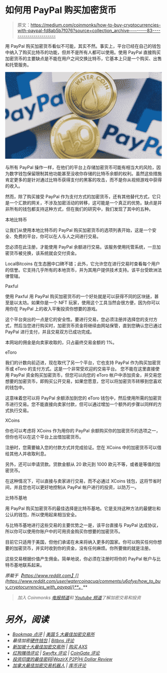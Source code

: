 # 如何用 PayPal 购买加密货币

> 原文：<https://medium.com/coinmonks/how-to-buy-cryptocurrencies-with-paypal-fd8ab5b7f076?source=collection_archive---------83----------------------->

用 PayPal 购买加密货币看似不可能，其实不然。事实上，平台已经在自己的钱包中纳入了购买比特币的功能，但并不是所有人都可以使用。使用 PayPal 直接购买加密货币的主要缺点是不能在用户之间交换比特币，它基本上只是一个购买、出售和托管服务。

![](img/528c72c87998d8a01acc4fd4ae526ca0.png)

与所有 PayPal 操作一样，在他们的平台上存储加密货币可能有相当大的风险，因为数字钱包保留限制其他功能甚至没收你存储的比特币余额的权利。虽然这些措施肯定更多的是针对通过比特币获得支付的黑客的攻击，而不是你从视频游戏中获得的收入。

然而，除了购买接受 PayPal 作为支付方式的加密货币，还有其他替代方式，它只是一个汇款的网关，不涉及加密活动的转移，这可能是一个真正的优势。缺点是并非所有的钱包都支持这种方式，但在我们的研究中，我们发现了其中的五种。

本地比特币

让我们从使用本地比特币的 PayPal 购买加密货币的选项列表开始，这是一个安全、免费的平台，你可以在人与人之间进行交易。

您必须在此注册，才能使用 PayPal 余额进行交易。该服务使用托管系统，一旦加密货币被兑换，该系统就会交付资金。

LocalBitcoins 在生态圈中口碑不错；此外，它允许您在进行交易时查看每个用户的信誉。它支持几乎所有的本地货币，并为其用户提供技术支持。该平台受欧洲法律管辖。

Paxful

使用 Paxful 用 PayPal 购买加密货币的一个好处就是可以获得不同的区块链，甚至是以太坊。如果你是一个 NFT 玩家，使用这个工具当然会很方便，因为你可以用你在 PayPal 上的收入平衡投资你想要的游戏。

这个平台突出的一点是它的安全性。要进行交易，您必须注册并选择您的支付方式，然后当您进行购买时，加密货币资金将继续由网站保管，直到您确认您已通过 PayPal 进行支付，并且交易双方已成功完成。

本网站的佣金是向卖家收取的，只占最终交易金额的 1%。

eToro

我们的计数向前迈进，现在取代了另一个平台，它也支持 PayPal 作为购买加密货币或 eToro 的支付方式。这是一个非常受欢迎的交易平台。
您不能在这里直接使用 PayPal 资金购买加密货币，但您可以向您的 eToro 帐户中添加资金，并交易您想要的加密货币，即购买公开交易，如果您愿意，您可以将加密货币转移到您喜欢的钱包中。

这意味着您可以将 PayPal 余额添加到您的 eToro 钱包中，然后使用所需的加密货币进行交易。您不能直接向卖家付款，但可以通过增加一个额外的步骤以同样的方式执行交易。

XCoins

你也可以考虑将 XCoins 作为用你的 PayPal 余额购买你的加密货币的选项之一，但你也可以在这个平台上出借加密货币。

注册时，您需要输入您的付款方式并完成验证。您在 XCoins 中的加密货币可以借给其他人并收取利息。

另外，还可以申请贷款。贷款金额从 20 欧元到 1000 欧元不等，或者是等值的加密货币。

在这种情况下，可以直接与卖家进行交易，而不必通过 XCoins 钱包，这将节省时间，并且您也可以更好地控制从 PayPal 帐户进行的投资，以防万一。

比特币基地

用 PayPal 购买加密货币的最佳选择是比特币基地。它是支持这种方法的最健壮和公认的钱包，所以使用起来相当安全。

与比特币基地进行这些交易的主要优势之一是，该平台直接与 PayPal 达成协议，所以你可以使用你账户中的可用资金购买你想要的加密货币。

目前它只适用于美国，但他们承诺在未来将纳入更多的国家。你可以购买任何你想要的加密货币，并实时收到你的资金，没有任何麻烦。你所要做的就是注册。

这些交易根据价值产生佣金。简单地说，你必须在注册时将你的 PayPal 帐户与比特币基地联系起来。

*原载于【https://www.reddit.com】[](https://www.reddit.com/user/watercoinacua/comments/u6ofye/how_to_buy_cryptocurrencies_with_paypal/)**。***

> *加入 Coinmonks [电报频道](https://t.me/coincodecap)和 [Youtube 频道](https://www.youtube.com/c/coinmonks/videos)了解加密交易和投资*

# *另外，阅读*

*   *[Bookmap 点评](https://coincodecap.com/bookmap-review-2021-best-trading-software) | [美国 5 大最佳加密交易所](https://coincodecap.com/crypto-exchange-usa)*
*   *最佳加密[硬件钱包](/coinmonks/hardware-wallets-dfa1211730c6) | [Bitbns 评论](/coinmonks/bitbns-review-38256a07e161)*
*   *[新加坡十大最佳加密交易所](https://coincodecap.com/crypto-exchange-in-singapore) | [购买 AXS](https://coincodecap.com/buy-axs-token)*
*   *[红狗赌场评论](https://coincodecap.com/red-dog-casino-review) | [Swyftx 评论](https://coincodecap.com/swyftx-review) | [CoinGate 评论](https://coincodecap.com/coingate-review)*
*   *[投资印度的最佳密码](https://coincodecap.com/best-crypto-to-invest-in-india-in-2021)|[WazirX P2P](https://coincodecap.com/wazirx-p2p)|[Hi Dollar Review](https://coincodecap.com/hi-dollar-review)*
*   *[加拿大最佳加密交易机器人](https://coincodecap.com/5-best-crypto-trading-bots-in-canada) | [库币评论](https://coincodecap.com/kucoin-review)*